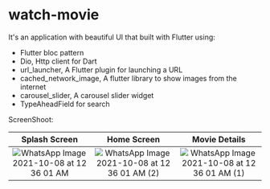 # watch-movie

It's an application with beautiful UI that built with Flutter using:

- Flutter bloc pattern
- Dio, Http client for Dart
- url_launcher, A Flutter plugin for launching a URL
- cached_network_image, A flutter library to show images from the internet
- carousel_slider, A carousel slider widget
- TypeAheadField for search

ScreenShoot:

Splash Screen             |  Home Screen             |Movie Details
:-------------------------:|:-------------------------:|:-------------------------:
![WhatsApp Image 2021-10-08 at 12 36 01 AM](https://user-images.githubusercontent.com/91211054/136472351-3ebd8db9-02fa-4fa9-95c1-46c30467e82b.jpeg) | ![WhatsApp Image 2021-10-08 at 12 36 01 AM (2)](https://user-images.githubusercontent.com/91211054/136472369-a2673b52-9c4d-475f-9861-d55d81f97a15.jpeg) | ![WhatsApp Image 2021-10-08 at 12 36 01 AM (1)](https://user-images.githubusercontent.com/91211054/136472409-930db098-513b-403e-85da-f4814c7e6479.jpeg)

